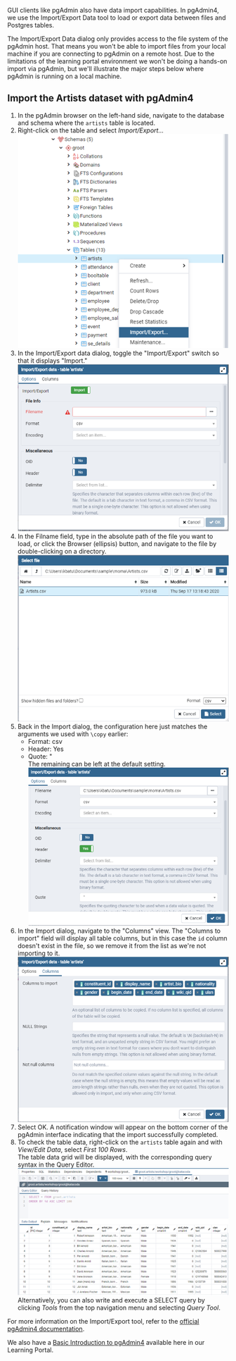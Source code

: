 GUI clients like pgAdmin also have data import capabilities. In pgAdmin4, we use the Import/Export Data tool to load or export data between files and Postgres tables.

The Import/Export Data dialog only provides access to the file system of the 
pgAdmin host. That means you won't be able to import files from your local 
machine if you are connecting to pgAdmin on a remote host. Due to the 
limitations of the learning portal environment we won't be doing a hands-on 
import via pgAdmin, but we'll illustrate the major steps below where pgAdmin is
 running on a local machine.

## Import the Artists dataset with pgAdmin4

1. In the pgAdmin browser on the left-hand side, navigate to the database and 
schema where the `artists` table is located.
2. Right-click on the table and select _Import/Export..._  
![Import/Export option from table context menu](assets/01-artists-table.png)
3. In the Import/Export data dialog, toggle the "Import/Export" switch so that it displays "Import."  
![Toggle on Import dialog](assets/02-import-dialog.png)
4. In the Filname field, type in the absolute path of the file you want to load, or click the Browser
 (ellipsis) button, and navigate to the file by double-clicking on a directory.  
![Navigate to file](assets/03-file-browser.png)
5. Back in the Import dialog, the configuration here just matches the arguments
 we used with `\copy` earlier:
    - Format: csv
    - Header: Yes
    - Quote: "  
The remaining can be left at the default setting.  
![Import settings](assets/04-import-settings.png)
6. In the Import dialog, navigate to the "Columns" view. The "Columns to 
import" field will display all table columns, but in this case the `id` column 
doesn't exist in the file, so we remove it from the list as we're not importing
 to it.  
![Columns to import](assets/05-import-columns.png)
7. Select OK. A notification window will appear on the bottom corner of the 
pgAdmin interface indicating that the import successfully completed.
8. To check the table data, right-click on the `artists` table again and with _View/Edit Data_, select _First 100 Rows_.  
The table data grid will be displayed, with the corresponding query syntax in 
the Query Editor.  
![Query editor with table data grid](assets/06-table-grid.png)  
Alternatively, you can also write and execute a SELECT query by clicking _Tools_ from the top navigation menu and selecting _Query Tool_.

For more information on the Import/Export tool, refer to the [official pgAdmin4 documentation](https://www.pgadmin.org/docs/pgadmin4/latest/import_export_data.html).

We also have a [Basic Introduction to pgAdmin4](https://learn.crunchydata.com/postgresql-devel/courses/basics/basicpgadmin) available here in our Learning Portal.
